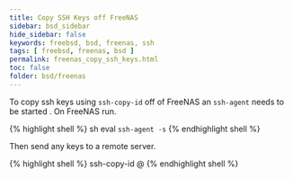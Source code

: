 ```yaml
---
title: Copy SSH Keys off FreeNAS
sidebar: bsd_sidebar
hide_sidebar: false
keywords: freebsd, bsd, freenas, ssh
tags: [ freebsd, freenas, bsd ]
permalink: freenas_copy_ssh_keys.html
toc: false
folder: bsd/freenas
---
```


To copy ssh keys using ```ssh-copy-id``` off of FreeNAS an ```ssh-agent``` needs to be started . On FreeNAS run.

{% highlight shell %}
sh
eval `ssh-agent -s`
{% endhighlight shell %}

Then send any keys to a remote server.

{% highlight shell %}
ssh-copy-id <user>@<ip address>
{% endhighlight shell %}
